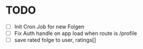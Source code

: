 # TODO

* [ ] Init Cron Job for new Folgen
* [ ] Fix Auth handle on app load when route is /profile
* [ ] save rated folge to user, ratings[]
